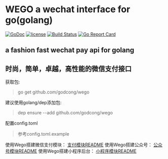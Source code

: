 # WEGO a wechat interface for go(golang)

[![GoDoc](https://godoc.org/github.com/godcong/wego?status.svg)](http://godoc.org/github.com/godcong/wego)
[![license](https://img.shields.io/github/license/godcong/wego.svg)](https://github.com/godcong/wego/blob/master/LICENSE)
[![Build Status](https://travis-ci.org/godcong/wego.svg?branch=master)](https://travis-ci.org/godcong/wego)
[![Go Report Card](https://goreportcard.com/badge/github.com/godcong/wego)](https://goreportcard.com/report/github.com/godcong/wego)

## a fashion fast wechat pay api for golang

## 时尚，简单，卓越，高性能的微信支付接口

获取包:
> go get github.com/godcong/wego

建议使用golang/dep添加包:  
> dep ensure --add github.com/godcong/wego

配置config.toml
> 参考config.toml.example

使用Wego搭建微信支付模块：
[支付模块README](https://github.com/godcong/wego/blob/master/app/payment/README.md)
使用Wego搭建公众号：
[公众号模块README](https://github.com/godcong/wego/blob/master/app/official_account/README.md)
使用Wego搭建小程序后台：
[小程序模块README](https://github.com/godcong/wego/blob/master/app/mini_program/README.md)

